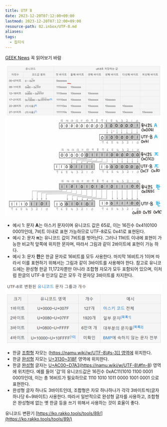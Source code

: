 ```yaml
---
title: UTF 8
date: 2023-12-20T07:12:00+09:00
lastmod: 2023-12-20T07:12:00+09:00
resource-path: 02.inbox/UTF-8.md
aliases: 
tags:
  - 잡지식
---
```

[GEEK News](https://news.hada.io/topic?id=23059) 꼭 읽어보기 바람  

![UTF-8-20231225115136](../08.media/20231225115136.png)
![UTF-8-20231225115121](../08.media/20231225115121.png)



- 예시 1: 문자 **A**는 아스키 문자이며 유니코드 값은 65로, 이는 16진수 0x41(0100 0001)인데, 7비트 이내로 표현 가능하므로 UTF-8로도 0x41로 표현된다.
- 예시 2: 문자 **π**는 유니코드 값이 7비트를 벗어난다. 그러나 11비트 이내에 표현이 가능한 비교적 앞쪽에 위치한 문자며, 따라서 그림과 같이 2바이트에 표현이 가능 하다.
- 예시 3: 문자 **한**은 한글 문자로 16비트를 모두 사용한다. 마지막 16비트가 1이며 따라서 이를 표현하기 위해서는 그림과 같이 3바이트를 사용해야 한다. 참고로 유니코드에는 완성형 한글 11,172자뿐만 아니라 조합형 자모가 모두 포함되어 있으며, 이처럼 한글의 UTF-8 인코딩 값은 모두 각 문자당 3바이트를 차지한다.

![UTF-8-20231225115204](../08.media/20231225115204.png)
- 한글 [조합형](https://namu.wiki/w/%EC%A1%B0%ED%95%A9%ED%98%95) 자모는 [](https://namu.wiki/w/유니코드/1000~1FFF#s-3)(https://namu.wiki/w/UTF-8\#s-3]] 영역에 위치한다.
- 한글 [완성형](https://namu.wiki/w/%EC%99%84%EC%84%B1%ED%98%95) 자모는 [U+3130~318F](https://namu.wiki/w/%EC%9C%A0%EB%8B%88%EC%BD%94%EB%93%9C/3000~3FFF) 영역에 위치한다.
- 한글 [완성형](https://namu.wiki/w/%EC%99%84%EC%84%B1%ED%98%95) 글자는 [U+AC00~D7A3](https://namu.wiki/w/%EC%9C%A0%EB%8B%88%EC%BD%94%EB%93%9C/A000~AFFF)(https://namu.wiki/w/UTF-8\#fn-8) 영역에 위치한다. 예를 들어 '갑'의 유니코드값은 16진수 0xAC11(1010 1100 0001 0001)인데, 이는 총 16비트가 필요하므로 1110 1010 1011 0000 1001 0001 으로 표현한다.
- 완성형 글자 하나도 3바이트인데, 조합형은 자모 하나하나가 각각 3바이트씩(글자 하나당 6~9바이트) 사용한다. 따라서 일반적으로 완성형 글자를 사용하고, 조합형은 완성형에 없는 옛 한글 등을 쓰기 위해서 사용하는 것이 효율이 좋다.


유니코드 변환기
[https://ko.rakko.tools/tools/89/](https://ko.rakko.tools/tools/89/)